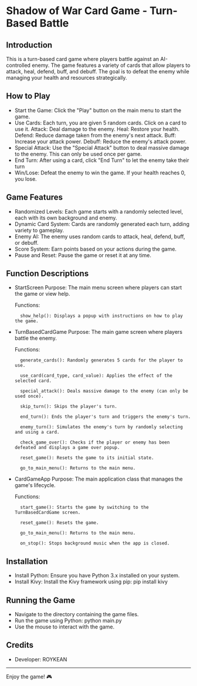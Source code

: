 # Shadow of War Card Game - Turn-Based Battle

## Introduction
This is a turn-based card game where players battle against an AI-controlled enemy. The game features a variety of cards that allow players to attack, heal, defend, buff, and debuff. The goal is to defeat the enemy while managing your health and resources strategically.

## How to Play
- Start the Game: Click the "Play" button on the main menu to start the game.
- Use Cards: Each turn, you are given 5 random cards. Click on a card to use it.
    Attack: Deal damage to the enemy.
    Heal: Restore your health.
    Defend: Reduce damage taken from the enemy's next attack.
    Buff: Increase your attack power.
    Debuff: Reduce the enemy's attack power.
- Special Attack: Use the "Special Attack" button to deal massive damage to the enemy. This can only be used once per game.
- End Turn: After using a card, click "End Turn" to let the enemy take their turn
- Win/Lose: Defeat the enemy to win the game. If your health reaches 0, you lose.

## Game Features
- Randomized Levels: Each game starts with a randomly selected level, each with its own background and enemy.
- Dynamic Card System: Cards are randomly generated each turn, adding variety to gameplay.
- Enemy AI: The enemy uses random cards to attack, heal, defend, buff, or debuff.
- Score System: Earn points based on your actions during the game.
- Pause and Reset: Pause the game or reset it at any time.

## Function Descriptions
- StartScreen
    Purpose: The main menu screen where players can start the game or view help.
    
    Functions:

        show_help(): Displays a popup with instructions on how to play the game.

- TurnBasedCardGame
    Purpose: The main game screen where players battle the enemy.

    Functions:

        generate_cards(): Randomly generates 5 cards for the player to use.

        use_card(card_type, card_value): Applies the effect of the selected card.

        special_attack(): Deals massive damage to the enemy (can only be used once).

        skip_turn(): Skips the player's turn.

        end_turn(): Ends the player's turn and triggers the enemy's turn.

        enemy_turn(): Simulates the enemy's turn by randomly selecting and using a card.

        check_game_over(): Checks if the player or enemy has been defeated and displays a game over popup.

        reset_game(): Resets the game to its initial state.

        go_to_main_menu(): Returns to the main menu.

- CardGameApp
    Purpose: The main application class that manages the game's lifecycle.

    Functions:

        start_game(): Starts the game by switching to the TurnBasedCardGame screen.

        reset_game(): Resets the game.

        go_to_main_menu(): Returns to the main menu.

        on_stop(): Stops background music when the app is closed.

## Installation
- Install Python: Ensure you have Python 3.x installed on your system.
- Install Kivy: Install the Kivy framework using pip:
    pip install kivy

## Running the Game
- Navigate to the directory containing the game files.
- Run the game using Python:
    python main.py
- Use the mouse to interact with the game.

## Credits
- Developer: ROYKEAN
----------------------------------------------------------------------------------------------------------------------------------------
Enjoy the game! 🎮







